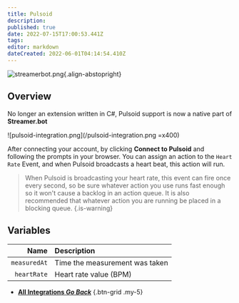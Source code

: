 ```yaml
---
title: Pulsoid
description: 
published: true
date: 2022-07-15T17:00:53.441Z
tags: 
editor: markdown
dateCreated: 2022-06-01T04:14:54.410Z
---
```


![streamerbot.png](https://streamer.bot/img/integrations/pulsoid.png){.align-abstopright}

## Overview

No longer an extension written in C#, Pulsoid support is now a native part of **Streamer.bot**

![pulsoid-integration.png](/pulsoid-integration.png =x400)

After connecting your account, by clicking **Connect to Pulsoid** and following the prompts in your browser.  You can assign an action to the `Heart Rate` Event, and when Pulsoid broadcasts a heart beat, this action will run.

> When Pulsoid is broadcasting your heart rate, this event can fire once every second, so be sure whatever action you use runs fast enough so it won't cause a backlog in an action queue.  It is also recommended that whatever action you are running be placed in a blocking queue.
{.is-warning}

## Variables

| Name | Description |
|---:|:------------|
| `measuredAt` | Time the measurement was taken |
| `heartRate` | Heart rate value (BPM) |


- [<i class="mdi mdi-chevron-left"></i> **All Integrations *Go Back***](/en/Integrations)
{.btn-grid .my-5}